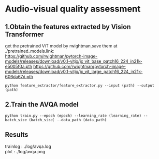 # Audio-visual quality assessment
## 1.Obtain the features extracted by Vision Transformer
get the pretrained ViT model by rwightman\,save them at ./pretrained_models.link:\
https://github.com/rwightman/pytorch-image-models/releases/download/v0.1-vitjx/jx_vit_base_patch16_224_in21k-e5005f0a.pth
https://github.com/rwightman/pytorch-image-models/releases/download/v0.1-vitjx/jx_vit_large_patch16_224_in21k-606da67d.pth
````
python feature_extractor/feature_extractor.py --input (path) --output (path)
````
## 2.Train the AVQA model
````
python train.py --epoch (epoch) --learning_rate (learning_rate) --batch_size (batch_size) --data_path (data_path)
````
## Results
trainlog : ./log/avqa.log\
plot : ./log/avqa.png
